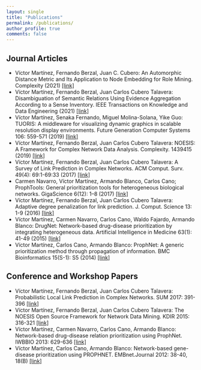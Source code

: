 ```yaml
---
layout: single
title: "Publications"
permalink: /publications/
author_profile: true
comments: false
---
```


## Journal Articles
* Víctor Martínez, Fernando Berzal, Juan C. Cubero: An Automorphic Distance Metric and Its Application to Node Embedding for Role Mining. Complexity (2021) [[link]](https://doi.org/10.1155/2021/5571006)
* Víctor Martínez, Fernando Berzal, Juan Carlos Cubero Talavera: Disambiguation of Semantic Relations Using Evidence Aggregation According to a Sense Inventory. IEEE Transactions on Knowledge and Data Engineering (2021) [[link]](https://doi.org/10.1109/TKDE.2021.3055621)
* Víctor Martínez, Senaka Fernando, Miguel Molina-Solana, Yike Guo: TUORIS: A middleware for visualizing dynamic graphics in scalable resolution display environments. Future Generation Computer Systems 106: 559-571 (2019) [[link]](https://doi.org/10.1016/j.future.2020.01.015)
* Víctor Martínez, Fernando Berzal, Juan Carlos Cubero Talavera: NOESIS: A Framework for Complex Network Data Analysis. Complexity. 1439415 (2019) [[link]](https://doi.org/10.1155/2019/1439415)
* Víctor Martínez, Fernando Berzal, Juan Carlos Cubero Talavera: A Survey of Link Prediction in Complex Networks. ACM Comput. Surv. 49(4): 69:1-69:33 (2017) [[link]](http://doi.acm.org/10.1145/3012704)
* Carmen Navarro, Víctor Martínez, Armando Blanco, Carlos Cano; ProphTools: General prioritization tools for heterogeneous biological networks. GigaScience 6(12): 1–8 (2017) [[link]](https://academic.oup.com/gigascience/article/6/12/1/4656248)
* Víctor Martínez, Fernando Berzal, Juan Carlos Cubero Talavera: Adaptive degree penalization for link prediction. J. Comput. Science 13: 1-9 (2016) [[link]](https://www.sciencedirect.com/science/article/pii/S187775031530051X)
* Víctor Martínez, Carmen Navarro, Carlos Cano, Waldo Fajardo, Armando Blanco: DrugNet: Network-based drug-disease prioritization by integrating heterogeneous data. Artificial Intelligence in Medicine 63(1): 41-49 (2015) [[link]](https://www.sciencedirect.com/science/article/pii/S0933365714001444)
* Víctor Martínez, Carlos Cano, Armando Blanco: ProphNet: A generic prioritization method through propagation of information. BMC Bioinformatics 15(S-1): S5 (2014) [[link]](https://bmcbioinformatics.biomedcentral.com/articles/10.1186/1471-2105-15-S1-S5)

## Conference and Workshop Papers
* Víctor Martínez, Fernando Berzal, Juan Carlos Cubero Talavera: Probabilistic Local Link Prediction in Complex Networks. SUM 2017: 391-396 [[link]](https://link.springer.com/chapter/10.1007%2F978-3-319-67582-4_28)
* Víctor Martínez, Fernando Berzal, Juan Carlos Cubero Talavera: The NOESIS Open Source Framework for Network Data Mining. KDIR 2015: 316-321 [[link]](http://ieeexplore.ieee.org/document/7526935/)
* Víctor Martínez, Carmen Navarro, Carlos Cano, Armando Blanco: Network-based drug-disease relation prioritization using ProphNet. IWBBIO 2013: 629-636 [[link]](http://iwbbio.ugr.es/papers/iwbbio_102.pdf)
* Víctor Martínez, Carlos Cano, Armando Blanco: Network-based gene-disease prioritization using PROPHNET. EMBnet.Journal 2012: 38-40, 18(B) [[link]](http://journal.embnet.org/index.php/embnetjournal/article/view/543)
